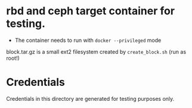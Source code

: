 # rbd and ceph target container for testing.

* The container needs to run with `docker --privileged` mode

block.tar.gz is a small ext2 filesystem created by `create_block.sh` (run as root!)

# Credentials

Credentials in this directory are generated for testing purposes only.
